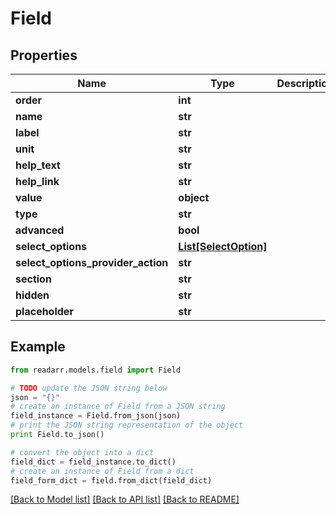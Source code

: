 # Field


## Properties
Name | Type | Description | Notes
------------ | ------------- | ------------- | -------------
**order** | **int** |  | [optional] 
**name** | **str** |  | [optional] 
**label** | **str** |  | [optional] 
**unit** | **str** |  | [optional] 
**help_text** | **str** |  | [optional] 
**help_link** | **str** |  | [optional] 
**value** | **object** |  | [optional] 
**type** | **str** |  | [optional] 
**advanced** | **bool** |  | [optional] 
**select_options** | [**List[SelectOption]**](SelectOption.md) |  | [optional] 
**select_options_provider_action** | **str** |  | [optional] 
**section** | **str** |  | [optional] 
**hidden** | **str** |  | [optional] 
**placeholder** | **str** |  | [optional] 

## Example

```python
from readarr.models.field import Field

# TODO update the JSON string below
json = "{}"
# create an instance of Field from a JSON string
field_instance = Field.from_json(json)
# print the JSON string representation of the object
print Field.to_json()

# convert the object into a dict
field_dict = field_instance.to_dict()
# create an instance of Field from a dict
field_form_dict = field.from_dict(field_dict)
```
[[Back to Model list]](../README.md#documentation-for-models) [[Back to API list]](../README.md#documentation-for-api-endpoints) [[Back to README]](../README.md)


